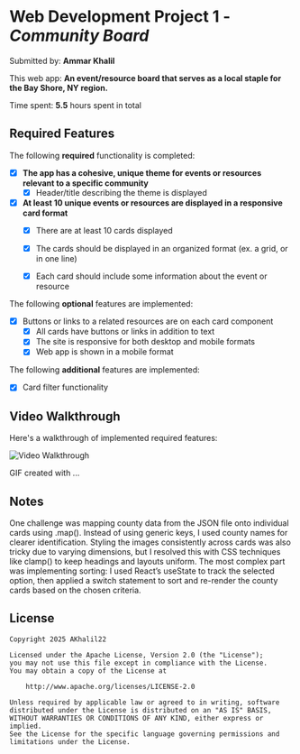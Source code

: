 # Web Development Project 1 - *Community Board*

Submitted by: **Ammar Khalil**

This web app: **An event/resource board that serves as a local staple for the Bay Shore, NY region.**

Time spent: **5.5** hours spent in total

## Required Features

The following **required** functionality is completed:

- [X] **The app has a cohesive, unique theme for events or resources relevant to a specific community**
  - [X] Header/title describing the theme is displayed
- [X] **At least 10 unique events or resources are displayed in a responsive card format**
  - [X] There are at least 10 cards displayed 
  - [X] The cards should be displayed in an organized format (ex. a grid, or in one line)
  - [X] Each card should include some information about the event or resource


The following **optional** features are implemented:

- [X] Buttons or links to a related resources are on each card component
  - [X] All cards have buttons or links in addition to text
  - [X] The site is responsive for both desktop and mobile formats
  - [X] Web app is shown in a mobile format

The following **additional** features are implemented:

* [X] Card filter functionality

## Video Walkthrough

Here's a walkthrough of implemented required features:

<img src='http://i.imgur.com/link/to/your/gif/file.gif' title='Video Walkthrough' width='' alt='Video Walkthrough' />

<!-- Replace this with whatever GIF tool you used! -->
GIF created with ...  
<!-- Recommended tools:
[Kap](https://getkap.co/) for macOS
[ScreenToGif](https://www.screentogif.com/) for Windows
[peek](https://github.com/phw/peek) for Linux. -->

## Notes

One challenge was mapping county data from the JSON file onto individual cards using .map(). Instead of using generic keys, I used county names for clearer identification. Styling the images consistently across cards was also tricky due to varying dimensions, but I resolved this with CSS techniques like clamp() to keep headings and layouts uniform. The most complex part was implementing sorting: I used React’s useState to track the selected option, then applied a switch statement to sort and re-render the county cards based on the chosen criteria.

## License

    Copyright 2025 AKhalil22

    Licensed under the Apache License, Version 2.0 (the "License");
    you may not use this file except in compliance with the License.
    You may obtain a copy of the License at

        http://www.apache.org/licenses/LICENSE-2.0

    Unless required by applicable law or agreed to in writing, software
    distributed under the License is distributed on an "AS IS" BASIS,
    WITHOUT WARRANTIES OR CONDITIONS OF ANY KIND, either express or implied.
    See the License for the specific language governing permissions and
    limitations under the License.